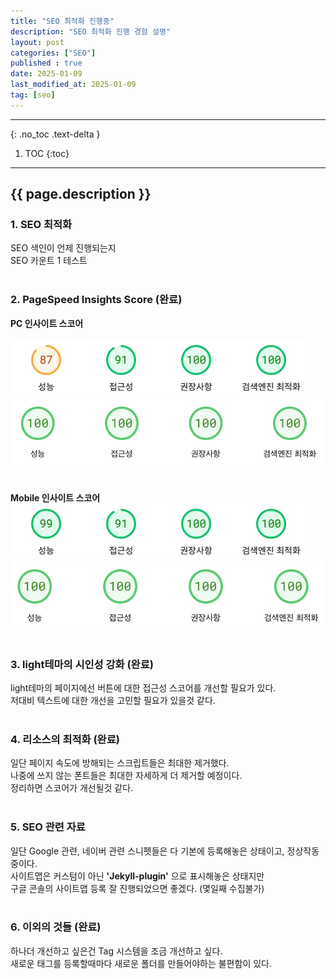 ```yaml
---
title: "SEO 최적화 진행중"
description: "SEO 최적화 진행 경험 설명"
layout: post
categories: ["SEO"]
published : true
date: 2025-01-09
last_modified_at: 2025-01-09
tag: [seo]
---
```

---
{: .no_toc .text-delta }

1. TOC
{:toc}
---

<!-- 글의 제목은 ##
    나머지 큰 제목은 ###
    이후 나머지는 3개이상 -->

## {{ page.description }}

### 1. SEO 최적화
SEO 색인이 언제 진행되는지<br>
SEO 카운트 1 테스트<br>
<br>

### 2. PageSpeed Insights Score (완료)
<b>PC 인사이트 스코어</b><br><br>
![index-post-test-1](/assets/img/2025-01-09-seo-index-post-test-1.png)<br>
![index-post-test-2](/assets/img/2025-01-09-seo-index-post-test-2.png)<br><br>

<b>Mobile 인사이트 스코어</b><br>
![index-post-test-3](/assets/img/2025-01-09-seo-index-post-test-3.png)<br>
![index-post-test-4](/assets/img/2025-01-09-seo-index-post-test-4.png)<br><br>

### 3. light테마의 시인성 강화 (완료)
light테마의 페이지에선 버튼에 대한 접근성 스코어를 개선할 필요가 있다.<br>
저대비 텍스트에 대한 개선을 고민할 필요가 있을것 같다.<br>
<br>

### 4. 리소스의 최적화 (완료)
일단 페이지 속도에 방해되는 스크립트들은 최대한 제거했다.<br>
나중에 쓰지 않는 폰트들은 최대한 자세하게 더 제거할 예정이다.<br>
정리하면 스코어가 개선될것 같다.<br>
<br>

### 5. SEO 관련 자료
일단 Google 관련, 네이버 관련 스니펫들은 다 기본에 등록해놓은 상태이고, 정상작동중이다.<br>
사이트맵은 커스텀이 아닌 <b>'Jekyll-plugin'</b> 으로 표시해놓은 상태지만<br>
구글 콘솔의 사이트맵 등록 잘 진행되었으면 좋겠다. (몇일째 수집불가)<br>
<br>

### 6. 이외의 것들 (완료)
하나더 개선하고 싶은건 Tag 시스템을 조금 개선하고 싶다.<br>
새로운 태그를 등록할때마다 새로운 폴더를 만들어야하는 불편함이 있다.<br>
<br>